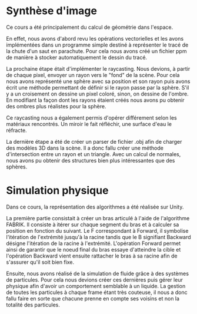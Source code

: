 # Synthèse d'image

Ce cours a été principalement du calcul de géométrie dans l'espace.

En effet, nous avons d'abord revu les opérations vectorielles et les avons implémentées dans un programme simple destiné à représenter le tracé de la chute d'un saut en parachute.
Pour cela nous avons créé un fichier ppm de manière à stocker automatiquement le dessin du tracé.

La prochaine étape était d'implémenter le raycasting.
Nous devions, à partir de chaque pixel, envoyer un rayon vers le "fond" de la scène.
Pour cela nous avons représenté une sphère avec sa position et son rayon puis avons écrit une méthode permettant de définir si le rayon passe par la sphère.
S'il y a un croisement on dessine un pixel coloré, sinon, on dessine de l'ombre.
En modifiant la façon dont les rayons étaient créés nous avons pu obtenir des ombres plus réalistes pour la sphère.

Ce raycasting nous a également permis d'opérer différement selon les matériaux rencontrés.
Un miroir le fait réfléchir, une surface d'eau le réfracte.

La dernière étape a été de créer un parser de fichier .obj afin de charger des modèles 3D dans la scène.
Il a donc fallu créer une méthode d'intersection entre un rayon et un triangle.
Avec un calcul de normales, nous avons pu obtenir des structures bien plus intéressantes que des sphères.

# Simulation physique

Dans ce cours, la représentation des algorithmes a été réalisée sur Unity.

La première partie consistait à créer un bras articulé à l'aide de l'algorithme FABRIK.
Il consiste à itérer sur chaque segment du bras et à calculer sa position en fonction du suivant.
Le F correspondant à Forward, il symbolise l'itération de l'extrémité jusqu'à la racine tandis que le B signifiant Backward désigne l'itération de la racine à l'extrémité.
L'opération Forward permet ainsi de garantir que le noeud final du bras essaye d'atteindre la cible et l'opération Backward vient ensuite rattacher le bras à sa racine afin de s'assurer qu'il soit bien fixe.

Ensuite, nous avons réalisé de la simulation de fluide grâce à des systèmes de particules.
Pour cela nous devions créer ces dernières puis gérer leur physique afin d'avoir un comportement semblable à un liquide.
La gestion de toutes les particules à chaque frame étant très couteuse, il nous a donc fallu faire en sorte que chacune prenne en compte ses voisins et non la totalité des particules.